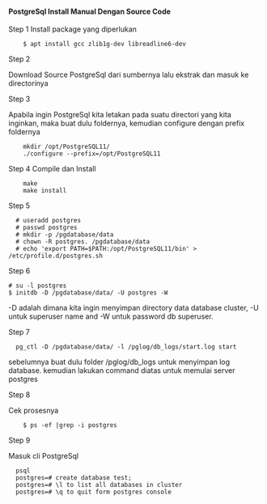 #### PostgreSql Install Manual Dengan Source Code

Step 1
Install package yang diperlukan

        $ apt install gcc zlib1g-dev libreadline6-dev

Step 2

Download Source PostgreSql dari sumbernya lalu ekstrak dan masuk ke directorinya

Step 3

Apabila ingin PostgreSql kita letakan pada suatu directori yang kita inginkan, maka buat dulu foldernya, kemudian configure dengan prefix foldernya

        mkdir /opt/PostgreSQL11/
        ./configure --prefix=/opt/PostgreSQL11

Step 4
Compile dan Install

        make
        make install


Step 5

      # useradd postgres
      # passwd postgres
      # mkdir -p /pgdatabase/data
      # chown -R postgres. /pgdatabase/data
      # echo 'export PATH=$PATH:/opt/PostgreSQL11/bin' > /etc/profile.d/postgres.sh


Step 6

    # su -l postgres
    $ initdb -D /pgdatabase/data/ -U postgres -W

-D adalah dimana kita ingin menyimpan directory data database cluster, -U untuk superuser name and -W untuk password db superuser.

Step 7

      pg_ctl -D /pgdatabase/data/ -l /pglog/db_logs/start.log start

sebelumnya buat dulu folder /pglog/db_logs untuk menyimpan log database. kemudian lakukan command diatas untuk memulai server postgres

Step 8

Cek prosesnya

        $ ps -ef |grep -i postgres

Step 9

Masuk cli PostgreSql

      psql
      postgres=# create database test;
      postgres=# \l to list all databases in cluster
      postgres=# \q to quit form postgres console
